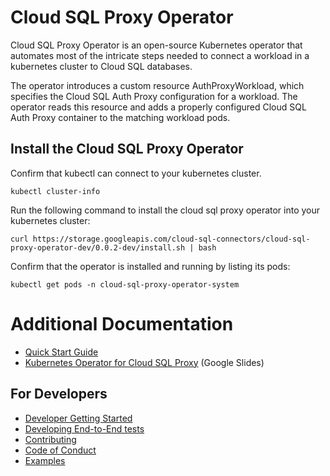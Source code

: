 # Cloud SQL Proxy Operator

Cloud SQL Proxy Operator is an open-source Kubernetes operator that automates
most of the intricate steps needed to connect a workload in a kubernetes cluster
to Cloud SQL databases. 

The operator introduces a custom resource AuthProxyWorkload, 
which specifies the Cloud SQL Auth Proxy configuration for a workload. The operator
reads this resource and adds a properly configured Cloud SQL Auth Proxy container
to the matching workload pods. 

## Install the Cloud SQL Proxy Operator

Confirm that kubectl can connect to your kubernetes cluster.

```shell
kubectl cluster-info
```

Run the following command to install the cloud sql proxy operator into
your kubernetes cluster:

```shell
curl https://storage.googleapis.com/cloud-sql-connectors/cloud-sql-proxy-operator-dev/0.0.2-dev/install.sh | bash
```

Confirm that the operator is installed and running by listing its pods:

```shell
kubectl get pods -n cloud-sql-proxy-operator-system
```

# Additional Documentation

- [Quick Start Guide](docs/quick-start.md)
- [Kubernetes Operator for Cloud SQL Proxy](https://docs.google.com/presentation/d/1Zb20y-oyRUBMn6qRjJe0e7_AEPewu1sr-uWX4ac2SpU/edit?resourcekey=0-eVSy_QoAjXkW68hapOOP-Q#slide=id.g4c499b7a9e_0_0) (Google Slides)

## For Developers

- [Developer Getting Started](docs/dev.md)
- [Developing End-to-End tests](docs/e2e-tests.md)
- [Contributing](docs/contributing.md)
- [Code of Conduct](docs/code-of-conduct.md)
- [Examples](docs/examples/)
